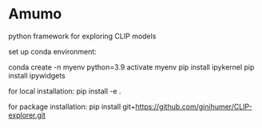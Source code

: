 # Amumo
python framework for exploring CLIP models

set up conda environment:

conda create -n myenv python=3.9
activate myenv
pip install ipykernel
pip install ipywidgets


for local installation:
pip install -e .


for package installation:
pip install git+https://github.com/ginihumer/CLIP-explorer.git
